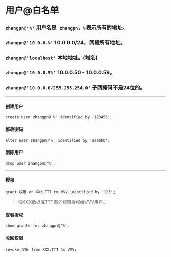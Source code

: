 # 用户@白名单

### `zhangpn@'%'` 用户名是` zhangpn`，`%`表示所有的地址。

### `zhangpn@'10.0.0.%'` 10.0.0.0/24，网段所有地址。

### `zhangpn@'localhost'` 本地地址。(域名)

### `zhangpn@'10.0.0.5%'` 10.0.0.50 - 10.0.0.59。

### `zhangpn@'10.0.0.0/255.255.254.0'` 子网掩码不是24位的。

---

#### 创建用户

```mysql
create user zhangpn@'%' identified by '123456';
```

#### 修改密码

```mysql
alter user zhangpn@'%' identified by 'aaabbb';
```

#### 删除用户

```mysql
drop user zhangpn@'%';
```

---

#### 授权

```mysql
grant 权限 on XXX.TTT to VVV identified by '123';
```

> 将XXX数据库TTT表的权限授权给VVV用户。

#### 查看授权

```mysql
show grants for zhangpn@'%';
```

#### 收回权限

```mysql
revoke 权限 from XXX.TTT to VVV;
```

